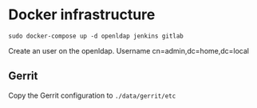 Docker infrastructure
=====================

```
sudo docker-compose up -d openldap jenkins gitlab
```

Create an user on the openldap. Username cn=admin,dc=home,dc=local


Gerrit
------
Copy the Gerrit configuration to `./data/gerrit/etc`
